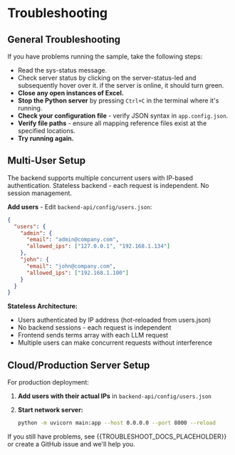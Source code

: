 # Troubleshooting

## General Troubleshooting

If you have problems running the sample, take the following steps:

- Read the sys-status message.
- Check server status by clicking on the server-status-led and subsequently hover over it. if the server is online, it should turn green.
- **Close any open instances of Excel.**
- **Stop the Python server** by pressing `Ctrl+C` in the terminal where it's running.
- **Check your configuration file** - verify JSON syntax in `app.config.json`.
- **Verify file paths** - ensure all mapping reference files exist at the specified locations.
- **Try running again.**

## Multi-User Setup

The backend supports multiple concurrent users with IP-based authentication. Stateless backend - each request is independent. No session management.

**Add users** - Edit `backend-api/config/users.json`:
```json
{
  "users": {
    "admin": {
      "email": "admin@company.com",
      "allowed_ips": ["127.0.0.1", "192.168.1.134"]
    },
    "john": {
      "email": "john@company.com",
      "allowed_ips": ["192.168.1.100"]
    }
  }
}
```

**Stateless Architecture:**
- Users authenticated by IP address (hot-reloaded from users.json)
- No backend sessions - each request is independent
- Frontend sends terms array with each LLM request
- Multiple users can make concurrent requests without interference

## Cloud/Production Server Setup

For production deployment:

1. **Add users with their actual IPs** in `backend-api/config/users.json`

2. **Start network server:**
   ```bash
   python -m uvicorn main:app --host 0.0.0.0 --port 8000 --reload
   ```

If you still have problems, see {{TROUBLESHOOT_DOCS_PLACEHOLDER}} or create a GitHub issue and we'll help you.
